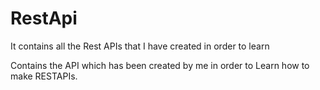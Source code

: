 # RestApi
It contains all the Rest APIs that I have created in order to learn


Contains the API which has been created by me in order to Learn how to make RESTAPIs.

